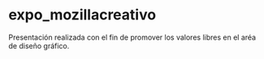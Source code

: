 # expo_mozillacreativo
Presentación realizada con el fin de promover los valores libres en el aréa de diseño gráfico.
